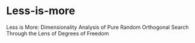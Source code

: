# Less-is-more
Less is More: Dimensionality Analysis of Pure Random  Orthogonal Search Through the Lens of Degrees of  Freedom
